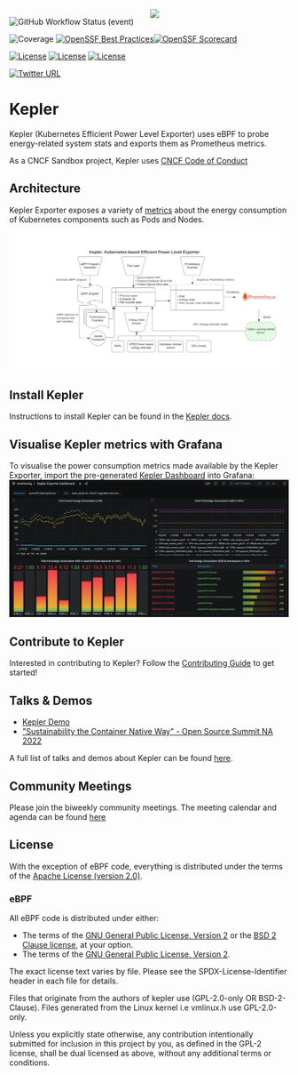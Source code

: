 <img align="right" width="250px" src="https://user-images.githubusercontent.com/17484350/138557170-d8079b94-a517-4366-ade8-8d473e3f3f1d.jpg">

![GitHub Workflow Status (event)](https://img.shields.io/github/actions/workflow/status/sustainable-computing-io/kepler/unit_test.yml?branch=main&label=CI)

![Coverage](https://img.shields.io/badge/Coverage-47.3%25-yellow)
[![OpenSSF Best Practices](https://bestpractices.coreinfrastructure.org/projects/7391/badge)](https://bestpractices.coreinfrastructure.org/projects/7391)[![OpenSSF Scorecard](https://api.securityscorecards.dev/projects/github.com/sustainable-computing-io/kepler/badge)](https://securityscorecards.dev/viewer/?uri=github.com/sustainable-computing-io/kepler)
<!--
[![GoDoc](https://godoc.org/github.com/kubernetes/kube-state-metrics?status.svg)](https://godoc.org/github.com/kubernetes/kube-state-metrics)
-->

[![License][apache2-badge]][apache2-url]
[![License][bsd2-badge]][bsd2-url]
[![License][gpl-badge]][gpl-url]

[![Twitter URL](https://img.shields.io/twitter/url/https/twitter.com/KeplerProject.svg?style=social&label=Follow%20%40KeplerProject)](https://twitter.com/KeplerProject)

[apache2-badge]: https://img.shields.io/badge/License-Apache%202.0-blue.svg
[apache2-url]: https://opensource.org/licenses/Apache-2.0
[bsd2-badge]: https://img.shields.io/badge/License-BSD%202--Clause-orange.svg
[bsd2-url]: https://opensource.org/licenses/BSD-2-Clause
[gpl-badge]: https://img.shields.io/badge/License-GPL%20v2-blue.svg
[gpl-url]: https://opensource.org/licenses/GPL-2.0

# Kepler
Kepler (Kubernetes Efficient Power Level Exporter) uses eBPF to probe energy-related system stats and exports them as Prometheus metrics.

As a CNCF Sandbox project, Kepler uses [CNCF Code of Conduct](https://github.com/cncf/foundation/blob/main/code-of-conduct.md)
## Architecture
Kepler Exporter exposes a variety of [metrics](https://sustainable-computing.io/design/metrics/) about the energy consumption of Kubernetes components such as Pods and Nodes. 

![Architecture](doc/kepler-arch.png)

## Install Kepler
Instructions to install Kepler can be found in the [Kepler docs](https://sustainable-computing.io/installation/kepler/).

## Visualise Kepler metrics with Grafana
To visualise the power consumption metrics made available by the Kepler Exporter, import the pre-generated [Kepler Dashboard](grafana-dashboards/Kepler-Exporter.json) into Grafana:
 ![Sample Grafana dashboard](doc/dashboard.png)

## Contribute to Kepler
Interested in contributing to Kepler? Follow the [Contributing Guide](CONTRIBUTING.md) to get started!

## Talks & Demos
- [Kepler Demo](https://www.youtube.com/watch?v=P5weULiBl60)
- ["Sustainability the Container Native Way" - Open Source Summit NA 2022](doc/OSS-NA22.pdf)

A full list of talks and demos about Kepler can be found [here](https://github.com/sustainable-computing-io/kepler-doc/tree/main/demos).

## Community Meetings
Please join the biweekly community meetings. The meeting calendar and agenda can be found [here](https://github.com/sustainable-computing-io/community/blob/main/community-event.md)

## License

With the exception of eBPF code, everything is distributed under the terms of the [Apache License (version 2.0)].

### eBPF

All eBPF code is distributed under either:

- The terms of the [GNU General Public License, Version 2] or the [BSD 2 Clause license], at your option.
- The terms of the [GNU General Public License, Version 2].

The exact license text varies by file. Please see the SPDX-License-Identifier header in each file for details.

Files that originate from the authors of kepler use (GPL-2.0-only OR BSD-2-Clause).
Files generated from the Linux kernel i.e vmlinux.h use GPL-2.0-only.

Unless you explicitly state otherwise, any contribution intentionally submitted for inclusion in this project by you,
as defined in the GPL-2 license, shall be dual licensed as above, without any additional terms or conditions.

[Apache License (version 2.0)]: LICENSE-APACHE
[BSD 2 Clause license]: LICENSE-BSD-2
[GNU General Public License, Version 2]: LICENSE-GPL-2
